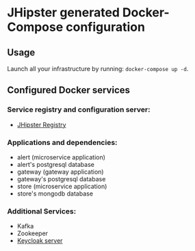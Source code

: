 # JHipster generated Docker-Compose configuration

## Usage

Launch all your infrastructure by running: `docker-compose up -d`.

## Configured Docker services

### Service registry and configuration server:

- [JHipster Registry](http://localhost:8761)

### Applications and dependencies:

- alert (microservice application)
- alert's postgresql database
- gateway (gateway application)
- gateway's postgresql database
- store (microservice application)
- store's mongodb database

### Additional Services:

- Kafka
- Zookeeper
- [Keycloak server](http://localhost:9080)
